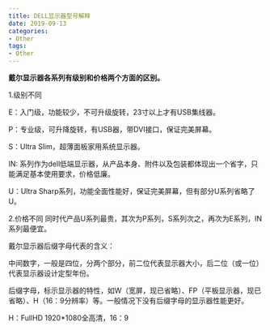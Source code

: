 ```yaml
---
title: DELL显示器型号解释
date: 2019-09-13
categories:
- Other
tags:
- Other
---
```



**戴尔显示器各系列有级别和价格两个方面的区别。**

1.级别不同

E：入门级，功能较少，不可升级旋转，23寸以上才有USB集线器。

P：专业级，可升降旋转，有USB器，带DVI接口，保证完美屏幕。

S：Ultra Slim，超薄面板家用系统显示器。

IN: 系列作为dell低端显示器，从产品本身、附件以及包装都体现出一个省字，只能满足基本使用要求，价格低廉。

U：Ultra Sharp系列，功能全面性能好，保证完美屏幕，但有部分U系列省略了U。

2.价格不同
同时代产品U系列最贵，其次为P系列，S系列次之，再次为E系列，IN系列最便宜。

戴尔显示器后缀字母代表的含义：

中间数字，一般是四位，分两个部分，前二位代表显示器大小，后二位（或一位）代表显示器设计定型年份。

后缀字母，标示显示器的特性，如W（宽屏，现已省略）、FP（平板显示器，现已省略）、H（16：9分辨率）等。一般情况下没有后缀字母的显示器性能更好。

H：FullHD 1920*1080全高清，16：9